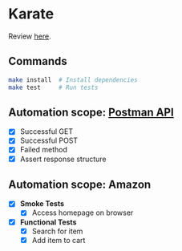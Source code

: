 # Karate

Review [here](https://github.com/dialex/start-testing/tree/master/docs/toolbox/framework/karate.md).

## Commands

```sh
make install  # Install dependencies
make test     # Run tests
```

## Automation scope: [Postman API](https://docs.postman-echo.com/)

- [x] Successful GET
- [x] Successful POST
- [x] Failed method
- [x] Assert response structure

## Automation scope: Amazon

- [x] **Smoke Tests**
  - [x] Access homepage on browser
- [x] **Functional Tests**
  - [x] Search for item
  - [x] Add item to cart
